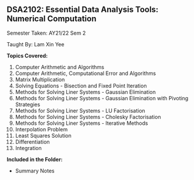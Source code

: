 ## DSA2102: Essential Data Analysis Tools: Numerical Computation

Semester Taken: AY21/22 Sem 2

Taught By: Lam Xin Yee

**Topics Covered:**
1. Computer Arithmetic and Algorithms
2. Computer Arithmetic, Computational Error and Algorithms 
3. Matrix Multiplication
4. Solving Equations - Bisection and Fixed Point Iteration
5. Methods for Solving Liner Systems - Gaussian Elimination
6. Methods for Solving Liner Systems - Gaussian Elimination with Pivoting Strategies
7. Methods for Solving Liner Systems - LU Factorisation
8. Methods for Solving Liner Systems - Cholesky Factorisation
9. Methods for Solving Liner Systems - Iterative Methods
10. Interpolation Problem
11. Least Squares Solution
12. Differentiation
13. Integration

**Included in the Folder:**
* Summary Notes